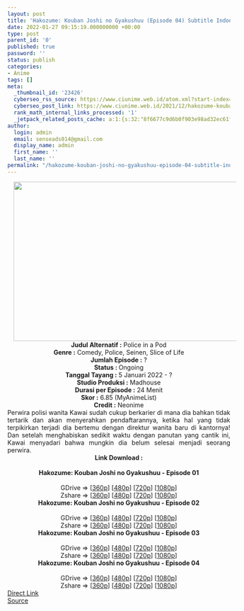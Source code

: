 ```yaml
---
layout: post
title: 'Hakozume: Kouban Joshi no Gyakushuu (Episode 04) Subtitle Indonesia'
date: 2022-01-27 09:15:19.000000000 +00:00
type: post
parent_id: '0'
published: true
password: ''
status: publish
categories:
- Anime
tags: []
meta:
  _thumbnail_id: '23426'
  cyberseo_rss_source: https://www.ciunime.web.id/atom.xml?start-index=1
  cyberseo_post_link: https://www.ciunime.web.id/2021/12/hakozume-kouban-joshi-no-gyakushuu.html
  rank_math_internal_links_processed: '1'
  _jetpack_related_posts_cache: a:1:{s:32:"8f6677c9d6b0f903e98ad32ec61f8deb";a:2:{s:7:"expires";i:1656016848;s:7:"payload";a:3:{i:0;a:1:{s:2:"id";i:25205;}i:1;a:1:{s:2:"id";i:25153;}i:2;a:1:{s:2:"id";i:25005;}}}}
author:
  login: admin
  email: senseads014@gmail.com
  display_name: admin
  first_name: ''
  last_name: ''
permalink: "/hakozume-kouban-joshi-no-gyakushuu-episode-04-subtitle-indonesia/"
---
```

<div class="separator" style="clear: both; text-align: center;"><a href="https://blogger.googleusercontent.com/img/a/AVvXsEhbZGpVY67o0i1EQdPgl1G2KYMLEQ-or0_Ul5aF2RUkP0J2LCQ1Fw_gOcC6kWAhpFXcYvkZc10SXMrJSWX-eRoGQnGDK_YpdFSEOq7fZKHPk1FKsyV1iqCTYt8v-CeyKTyEG9V9z_C--Hi65jkmEo2eHRS_5_1486pscEdA1zewr0wogRKn0IYUlJPu=s1280" style="margin-left: 1em; margin-right: 1em;"><img border="0" data-original-height="720" data-original-width="1280" height="360" src="{{ site.baseurl }}/assets/2022/01/AVvXsEhbZGpVY67o0i1EQdPgl1G2KYMLEQ-or0_Ul5aF2RUkP0J2LCQ1Fw_gOcC6kWAhpFXcYvkZc10SXMrJSWX-eRoGQnGDK_YpdFSEOq7fZKHPk1FKsyV1iqCTYt8v-CeyKTyEG9V9z_C--Hi65jkmEo2eHRS_5_1486pscEdA1zewr0wogRKn0IYUlJPu=w640-h360" width="640" /></a></div>
<div class="separator" style="clear: both; text-align: center;"></div>
<div style="text-align: center;"><b>Judul</b><b><b> Alternatif</b> :</b> Police in a Pod</div>
<div style="text-align: center;"><b><b>Genre :</b></b> Comedy, Police, Seinen, Slice of Life</div>
<div style="text-align: center;"><b>Jumlah Episode :</b> ?<br /><b>Status :&nbsp;</b>Ongoing<br /><b>Tanggal Tayang :</b> 5 Januari 2022 - ?<br /><b>Studio Produksi :</b>&nbsp;Madhouse<br /><b>Durasi per Episode :</b> 24 Menit</div>
<div style="text-align: center;"><b>Skor :</b> 6.85 (MyAnimeList)</div>
<div style="text-align: center;"><b>Credit :</b>&nbsp;Neonime</div>
<div style="text-align: center;"></div>
<div style="text-align: justify;">Perwira polisi wanita Kawai sudah cukup berkarier di mana dia bahkan tidak tertarik dan akan menyerahkan pendaftarannya, ketika hal yang tidak terpikirkan terjadi dia bertemu dengan direktur wanita baru di kantornya! Dan setelah menghabiskan sedikit waktu dengan panutan yang cantik ini, Kawai menyadari bahwa mungkin dia belum selesai menjadi seorang perwira.</div>
<div style="text-align: justify;"></div>
<div style="text-align: justify;"></div>
<div style="text-align: center;">
<div style="text-align: center;">
<div style="text-align: left;">
<div style="text-align: center;"><b>Link Download :</b></div>
<div style="text-align: center;"><b><br /></b></div>
<div style="text-align: center;"><span style="text-align: left;"><b>Hakozume: Kouban Joshi no Gyakushuu&nbsp;</b></span><b>- Episode 01</b></div>
<div style="text-align: center;"><b><br /></b></div>
<div style="text-align: center;">GDrive =&gt; [<a href="https://www.mp4upload.com/mghoetzcqpfw" target="_blank" rel="noopener">360p</a>] [<a href="https://acefile.co/f/64522881/neonime_hakozume_01-480p-zip" target="_blank" rel="noopener">480p</a>] [<a href="https://acefile.co/f/64522885/neonime_hakozume_01-720p-zip" target="_blank" rel="noopener">720p</a>] [<a href="https://acefile.co/f/64522890/neonime_hakozume_01-1080p-zip" target="_blank" rel="noopener">1080p</a>]</div>
<div style="text-align: center;">Zshare =&gt; [<a href="https://www71.zippyshare.com/v/VzRojkLF/file.html" target="_blank" rel="noopener">360p</a>] [<a href="https://www98.zippyshare.com/v/UIxl0CwY/file.html" target="_blank" rel="noopener">480p</a>] [<a href="https://www75.zippyshare.com/v/htLywff2/file.html" target="_blank" rel="noopener">720p</a>] [<a href="https://www113.zippyshare.com/v/ufzX8dxv/file.html" target="_blank" rel="noopener">1080p</a>]</div>
<div style="text-align: center;"></div>
<div style="text-align: center;">
<div><span style="text-align: left;"><b>Hakozume: Kouban Joshi no Gyakushuu&nbsp;</b></span><b>- Episode 02</b></div>
<div><b><br /></b></div>
<div>GDrive =&gt; [<a href="https://www.mp4upload.com/knmwag7ntwjw" target="_blank" rel="noopener">360p</a>] [<a href="https://acefile.co/f/65208411/neonime_hakozume_02-480p-zip" target="_blank" rel="noopener">480p</a>] [<a href="https://acefile.co/f/65208593/neonime_hakozume_02-720p-zip" target="_blank" rel="noopener">720p</a>] [<a href="https://acefile.co/f/65208911/neonime_hakozume_02-1080p-zip" target="_blank" rel="noopener">1080p</a>]</div>
<div>Zshare =&gt; [<a href="https://www74.zippyshare.com/v/xznYduAF/file.html" target="_blank" rel="noopener">360p</a>] [<a href="https://www27.zippyshare.com/v/tZr8gmWk/file.html" target="_blank" rel="noopener">480p</a>] [<a href="https://www67.zippyshare.com/v/UlhmUlL1/file.html" target="_blank" rel="noopener">720p</a>] [<a href="https://www10.zippyshare.com/v/zqNgcupx/file.html" target="_blank" rel="noopener">1080p</a>]</div>
<div></div>
<div>
<div><span style="text-align: left;"><b>Hakozume: Kouban Joshi no Gyakushuu&nbsp;</b></span><b>- Episode 03</b></div>
<div><b><br /></b></div>
<div>GDrive =&gt; [<a href="https://www.mp4upload.com/h5eporg0a4ph" target="_blank" rel="noopener">360p</a>] [<a href="https://acefile.co/f/65790000/neonime_hakozume_03-480p-zip" target="_blank" rel="noopener">480p</a>] [<a href="https://acefile.co/f/65790329/neonime_hakozume_03-720p-zip" target="_blank" rel="noopener">720p</a>] [<a href="https://acefile.co/f/65790690/neonime_hakozume_03-1080p-zip" target="_blank" rel="noopener">1080p</a>]</div>
<div>Zshare =&gt; [<a href="https://www101.zippyshare.com/v/bOpszk7H/file.html" target="_blank" rel="noopener">360p</a>] [<a href="https://www11.zippyshare.com/v/FIoYN46s/file.html" target="_blank" rel="noopener">480p</a>] [<a href="https://www6.zippyshare.com/v/Y40xVmz3/file.html" target="_blank" rel="noopener">720p</a>] [<a href="https://www113.zippyshare.com/v/fNFb0LzQ/file.html" target="_blank" rel="noopener">1080p</a>]</div>
</div>
<div></div>
<div>
<div><span style="text-align: left;"><b>Hakozume: Kouban Joshi no Gyakushuu&nbsp;</b></span><b>- Episode 04</b></div>
<div><b><br /></b></div>
<div>GDrive =&gt; [<a href="https://www.mp4upload.com/ze3fs6ca73yy" target="_blank" rel="noopener">360p</a>] [<a href="https://acefile.co/f/66361551/neonime_hakozume_04-480p-zip" target="_blank" rel="noopener">480p</a>] [<a href="https://acefile.co/f/66361773/neonime_hakozume_04-720p-zip" target="_blank" rel="noopener">720p</a>] [<a href="https://acefile.co/f/66362029/neonime_hakozume_04-1080p-zip" target="_blank" rel="noopener">1080p</a>]</div>
<div>Zshare =&gt; [<a href="https://www9.zippyshare.com/v/LoAiorPR/file.html" target="_blank" rel="noopener">360p</a>] [<a href="https://www51.zippyshare.com/v/aV938q70/file.html" target="_blank" rel="noopener">480p</a>] [<a href="https://www91.zippyshare.com/v/emp5pNNL/file.html" target="_blank" rel="noopener">720p</a>] [<a href="https://www35.zippyshare.com/v/ZIRHnvt0/file.html" target="_blank" rel="noopener">1080p</a>]</div>
</div>
</div>
</div>
</div>
</div>
<link rel="stylesheet" href="https://cdnjs.cloudflare.com/ajax/libs/font-awesome/4.7.0/css/font-awesome.min.css" />
<div class="divbtn"> <a href="https://handymansurrender.com/fihup8buzv?key=94550f7ce39444073321dde3b8782f97" class="btn"><i class="fa fa-download"></i> Direct Link</a> <br /><a href="https://www.ciunime.web.id/2021/12/hakozume-kouban-joshi-no-gyakushuu.html">Source</a> </div>
